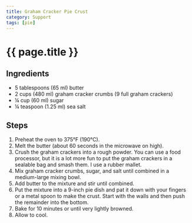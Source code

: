 ```yaml
---
title: Graham Cracker Pie Crust
category: Support
tags: [pie]
---
```


# {{ page.title }}

## Ingredients
* 5 tablespoons (65 ml) butter
* 2 cups (480 ml) graham cracker crumbs (9 full graham crackers)
* ¼ cup (60 ml) sugar
* ¼ teaspoon (1.25 ml) sea salt

## Steps
1.  Preheat the oven to 375°F (190°C).
2.  Melt the butter (about 60 seconds in the microwave on high).
3.  Crush the graham crackers into a rough powder. You can use a food processor, but it is a lot more fun to put the graham crackers in a sealable bag and smash them. I use a rubber mallet.
4.  Mix graham cracker crumbs, sugar, and salt until combined in a medium-large mixing bowl.
5.  Add butter to the mixture and stir until combined.
6.  Put the mixture into a 9-inch pie dish and pat it down with your fingers or a metal spoon to make the crust. Start with the walls and then push the remainder into the bottom.
7.  Bake for 10 minutes or until very lightly browned.
8.  Allow to cool.
